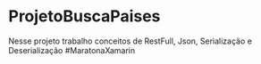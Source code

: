 # ProjetoBuscaPaises
Nesse projeto trabalho conceitos de RestFull, Json, Serialização e Deserialização #MaratonaXamarin
